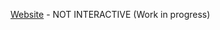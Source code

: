 [Website](https://raw.githack.com/jkhounsombath/EECS647FinalProj/master/Final%20Project/index.html) - NOT INTERACTIVE (Work in progress)
